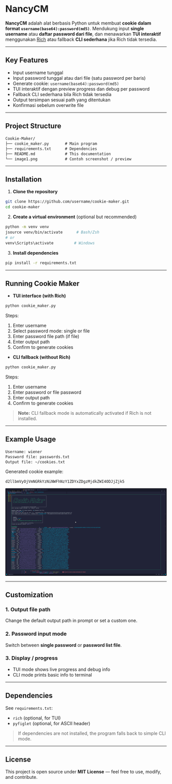 # NancyCM

**NancyCM** adalah alat berbasis Python untuk membuat **cookie dalam format `username(base64):password(md5)`**.
Mendukung input **single username** atau **daftar password dari file**, dan menawarkan **TUI interaktif** menggunakan [Rich](https://github.com/Textualize/rich) atau fallback **CLI sederhana** jika Rich tidak tersedia.

---

## Key Features

- Input username tunggal
- Input password tunggal atau dari file (satu password per baris)
- Generate cookie: `username(base64):password(md5)`
- TUI interaktif dengan preview progress dan debug per password
- Fallback CLI sederhana bila Rich tidak tersedia
- Output tersimpan sesuai path yang ditentukan
- Konfirmasi sebelum overwrite file

---

## Project Structure

```
Cookie-Maker/
├── cookie_maker.py       # Main program
├── requirements.txt      # Dependencies
├── README.md             # This documentation
└── image1.png            # Contoh screenshot / preview
```

---

## Installation

1. **Clone the repository**

```bash
git clone https://github.com/username/cookie-maker.git
cd cookie-maker
```

2. **Create a virtual environment** (optional but recommended)

```bash
python -m venv venv
jsource venv/bin/activate      # Bash/Zsh
# or
venv\Scripts\activate         # Windows
```

3. **Install dependencies**

```bash
pip install -r requirements.txt
```

---

## Running Cookie Maker

- **TUI interface (with Rich)**

```bash
python cookie_maker.py

```

Steps:

1. Enter username
2. Select password mode: single or file
3. Enter password file path (if file)
4. Enter output path
5. Confirm to generate cookies

- **CLI fallback (without Rich)**

```bash
python cookie_maker.py
```

Steps:

1. Enter username
2. Enter password or file password
3. Enter output path
4. Confirm to generate cookies

> **Note:** CLI fallback mode is automatically activated if Rich is not installed.

---

## Example Usage

```
Username: wiener
Password file: passwords.txt
Output file: ~/cookies.txt
```

Generated cookie example:

```
d2llbmVyOjVmNGRkYzNiNWFhNzY1ZDYxZDgzMjdkZWI4ODJjZjk5
```

![Example Output](/image1.png)

---

## Customization

### 1. Output file path

Change the default output path in prompt or set a custom one.

### 2. Password input mode

Switch between **single password** or **password list file**.

### 3. Display / progress

- TUI mode shows live progress and debug info
- CLI mode prints basic info to terminal

---

## Dependencies

See `requirements.txt`:

- `rich` (optional, for TUI)
- `pyfiglet` (optional, for ASCII header)

> If dependencies are not installed, the program falls back to simple CLI mode.

---

## License

This project is open source under **MIT License** — feel free to use, modify, and contribute.
